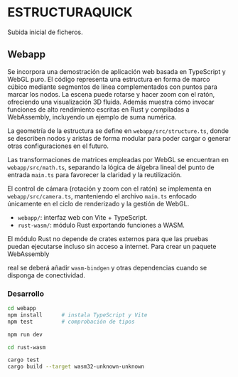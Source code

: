 # ESTRUCTURAQUICK

Subida inicial de ficheros.

## Webapp


Se incorpora una demostración de aplicación web basada en TypeScript y WebGL
puro. El código representa una estructura en forma de marco cúbico mediante
segmentos de línea complementados con puntos para marcar los nodos. La escena
puede rotarse y hacer zoom con el ratón, ofreciendo una visualización 3D
fluida. Además muestra cómo invocar funciones de alto rendimiento escritas en
Rust y compiladas a WebAssembly, incluyendo un ejemplo de suma numérica.


La geometría de la estructura se define en `webapp/src/structure.ts`, donde
se describen nodos y aristas de forma modular para poder cargar o generar
otras configuraciones en el futuro.


Las transformaciones de matrices empleadas por WebGL se encuentran en
`webapp/src/math.ts`, separando la lógica de álgebra lineal del punto de
entrada `main.ts` para favorecer la claridad y la reutilización.


El control de cámara (rotación y zoom con el ratón) se implementa en
`webapp/src/camera.ts`, manteniendo el archivo `main.ts` enfocado únicamente
en el ciclo de renderizado y la gestión de WebGL.


- `webapp/`: interfaz web con Vite + TypeScript.
- `rust-wasm/`: módulo Rust exportando funciones a WASM.

El módulo Rust no depende de crates externos para que las pruebas puedan
ejecutarse incluso sin acceso a internet. Para crear un paquete WebAssembly

real se deberá añadir `wasm-bindgen` y otras dependencias cuando se disponga
de conectividad.

### Desarrollo

```bash
cd webapp
npm install      # instala TypeScript y Vite
npm test         # comprobación de tipos

npm run dev
```

```bash
cd rust-wasm

cargo test
cargo build --target wasm32-unknown-unknown

```
